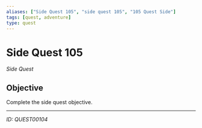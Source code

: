 ```yaml
---
aliases: ["Side Quest 105", "side quest 105", "105 Quest Side"]
tags: [quest, adventure]
type: quest
---
```


# Side Quest 105

*Side Quest*

## Objective
Complete the side quest objective.

---
*ID: QUEST00104*